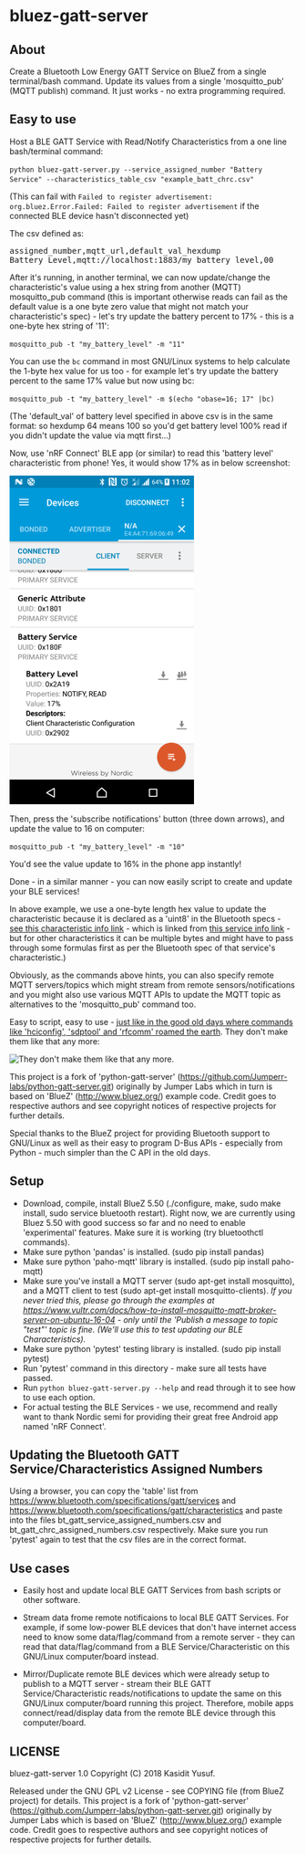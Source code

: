 bluez-gatt-server
===================

About
-----

Create a Bluetooth Low Energy GATT Service on BlueZ from a single terminal/bash command. Update its values from a single 'mosquitto_pub' (MQTT publish) command. It just works - no extra programming required.

Easy to use
-----------

Host a BLE GATT Service with Read/Notify Characteristics from a one line bash/terminal command:

`python bluez-gatt-server.py --service_assigned_number "Battery Service" --characteristics_table_csv "example_batt_chrc.csv"`

(This can fail with `Failed to register advertisement: org.bluez.Error.Failed: Failed to register advertisement` if the connected BLE device hasn't disconnected yet)

The csv defined as:
<pre>
assigned_number,mqtt_url,default_val_hexdump
Battery Level,mqtt://localhost:1883/my_battery_level,00
</pre>

After it's running, in another terminal, we can now update/change the characteristic's value using a hex string from another (MQTT) mosquitto_pub command (this is important otherwise reads can fail as the default value is a one byte zero value that might not match your characteristic's spec) - let's try update the battery percent to 17% - this is a one-byte hex string of '11':

`mosquitto_pub -t "my_battery_level" -m "11"`

You can use the `bc` command in most GNU/Linux systems to help calculate the 1-byte hex value for us too - for example let's try update the battery percent to the same 17% value but now using bc:

`mosquitto_pub -t "my_battery_level" -m $(echo "obase=16; 17" |bc)`

(The 'default_val' of battery level specified in above csv is in the same format: so hexdump 64 means 100 so you'd get battery level 100% read if you didn't update the value via mqtt first...)

Now, use 'nRF Connect' BLE app (or similar) to read this 'battery level' characteristic from phone! Yes, it would show 17% as in below screenshot:

![](nrf_connect_read_screenshot.png)

Then, press the 'subscribe notifications' button (three down arrows), and update the value to 16 on computer:

`mosquitto_pub -t "my_battery_level" -m "10"`

You'd see the value update to 16% in the phone app instantly!

Done - in a similar manner - you can now easily script to create and update your BLE services!

In above example, we use a one-byte length hex value to update the characteristic because it is declared as a 'uint8' in the Bluetooth specs - [see this characteristic info link](https://www.bluetooth.com/specifications/gatt/viewer?attributeXmlFile=org.bluetooth.characteristic.battery_level.xml&u=org.bluetooth.characteristic.battery_level.xml) - which is linked from [this service info link](https://www.bluetooth.com/specifications/gatt/viewer?attributeXmlFile=org.bluetooth.service.battery_service.xml) - but for other characteristics it can be multiple bytes and might have to pass through some formulas first as per the Bluetooth spec of that service's characteristic.)

Obviously, as the commands above hints, you can also specify remote MQTT servers/topics which might stream from remote sensors/notifications and you might also use various MQTT APIs to update the MQTT topic as alternatives to the 'mosquitto_pub' command too.

Easy to script, easy to use - [just like in the good old days where commands like 'hciconfig', 'sdptool' and 'rfcomm' roamed the earth](https://github.com/ykasidit/bluez-compassion). They don't make them like that any more:

![They don't make them like that any more.](http://www.clearevo.com/300D/300D_small.jpg "They don't make them like that any more.")

This project is a fork of 'python-gatt-server' (https://github.com/Jumperr-labs/python-gatt-server.git) originally by Jumper Labs which in turn is based on 'BlueZ' (http://www.bluez.org/) example code. Credit goes to respective authors and see copyright notices of respective projects for further details.

Special thanks to the BlueZ project for providing Bluetooth support to GNU/Linux as well as their easy to program D-Bus APIs - especially from Python - much simpler than the C API in the old days.

Setup
-----

- Download, compile, install BlueZ 5.50 (./configure, make, sudo make install, sudo service bluetooth restart). Right now, we are currently using Bluez 5.50 with good success so far and no need to enable 'experimental' features. Make sure it is working (try bluetoothctl commands).
- Make sure python 'pandas' is installed. (sudo pip install pandas)
- Make sure python 'paho-mqtt' library is installed. (sudo pip install paho-mqtt)
- Make sure you've install a MQTT server (sudo apt-get install mosquitto), and a MQTT client to test (sudo apt-get install mosquitto-clients). *If you never tried this, please go through the examples at https://www.vultr.com/docs/how-to-install-mosquitto-mqtt-broker-server-on-ubuntu-16-04 - only until the 'Publish a message to topic "test"' topic is fine. (We'll use this to test updating our BLE Characteristics).*
- Make sure python 'pytest' testing library is installed. (sudo pip install pytest)
- Run 'pytest' command in this directory - make sure all tests have passed.
- Run `python bluez-gatt-server.py --help` and read through it to see how to use each option.
- For actual testing the BLE Services - we use, recommend and really want to thank Nordic semi for providing their great free Android app named 'nRF Connect'.


Updating the Bluetooth GATT Service/Characteristics Assigned Numbers
--------------------------------------------------------------------

Using a browser, you can copy the 'table' list from https://www.bluetooth.com/specifications/gatt/services and https://www.bluetooth.com/specifications/gatt/characteristics and paste into the files bt_gatt_service_assigned_numbers.csv and bt_gatt_chrc_assigned_numbers.csv respectively. Make sure you run 'pytest' again to test that the csv files are in the correct format.

Use cases
----------

- Easily host and update local BLE GATT Services from bash scripts or other software.

- Stream data frome remote notificaions to local BLE GATT Services. For example, if some low-power BLE devices that don't have internet access need to know some data/flag/command from a remote server - they can read that data/flag/command from a BLE Service/Characteristic on this GNU/Linux computer/board instead.

- Mirror/Duplicate remote BLE devices which were already setup to publish to a MQTT server - stream their BLE GATT Service/Characteristic reads/notifications to update the same on this GNU/Linux computer/board running this project. Therefore, mobile apps connect/read/display data from the remote BLE device through this computer/board.

LICENSE
-------

bluez-gatt-server 1.0 Copyright (C) 2018 Kasidit Yusuf.

Released under the GNU GPL v2 License - see COPYING file (from BlueZ project) for details. This project is a fork of 'python-gatt-server' (https://github.com/Jumperr-labs/python-gatt-server.git) originally by Jumper Labs which is based on 'BlueZ' (http://www.bluez.org/) example code. Credit goes to respective authors and see copyright notices of respective projects for further details.

